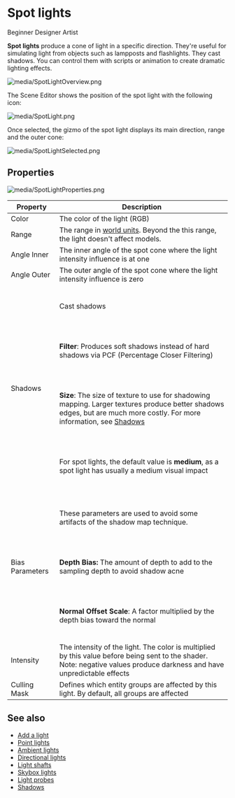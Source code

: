 # Spot lights

<span class="badge text-bg-primary">Beginner</span>
<span class="badge text-bg-success">Designer</span>
<span class="badge text-bg-success">Artist</span>

**Spot lights** produce a cone of light in a specific direction. They're useful for simulating light from objects such as lampposts and flashlights. They cast shadows. You can control them with scripts or animation to create dramatic lighting effects.

![media/SpotLightOverview.png](media/SpotLightOverview.png) 

The Scene Editor shows the position of the spot light with the following icon:

![media/SpotLight.png](media/SpotLight.png) 

Once selected, the gizmo of the spot light displays its main direction, range and the outer cone:

![media/SpotLightSelected.png](media/SpotLightSelected.png) 

## Properties

![media/SpotLightProperties.png](media/SpotLightProperties.png)

| Property            | Description
| ------------------- | -----------
| Color               | The color of the light (RGB)  
| Range               | The range in [world units](../../game-studio/world-units.md). Beyond the this range, the light doesn't affect models.
| Angle Inner         | The inner angle of the spot cone where the light intensity influence is at one
| Angle Outer         | The outer angle of the spot cone where the light intensity influence is zero
| Shadows             | <p><br> Cast shadows</p></br><p><br>**Filter**: Produces soft shadows instead of hard shadows via PCF (Percentage Closer Filtering) </p></br> <p><br>**Size**: The size of texture to use for shadowing mapping. Larger textures produce better shadows edges, but are much more costly. For more information, see [Shadows](shadows.md)</p></br> <p><br>For spot lights, the default value is **medium**, as a spot light has usually a medium visual impact</p></br>  
| Bias Parameters     | <p><br>These parameters are used to avoid some artifacts of the shadow map technique.</p></br> <p><br>**Depth Bias:** The amount of depth to add to the sampling depth to avoid shadow acne </p></br> <p><br>**Normal Offset Scale**: A factor multiplied by the depth bias toward the normal</p></br> 
| Intensity           | The intensity of the light. The color is multiplied by this value before being sent to the shader. Note: negative values produce darkness and have unpredictable effects
Culling Mask          | Defines which entity groups are affected by this light. By default, all groups are affected

## See also

* [Add a light](add-a-light.md)
* [Point lights](point-lights.md)
* [Ambient lights](ambient-lights.md)
* [Directional lights](directional-lights.md)
* [Light shafts](light-shafts.md)
* [Skybox lights](skybox-lights.md)
* [Light probes](light-probes.md)
* [Shadows](shadows.md)